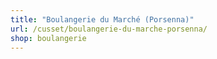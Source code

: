 ```yaml
---
title: "Boulangerie du Marché (Porsenna)"
url: /cusset/boulangerie-du-marche-porsenna/
shop: boulangerie
---
```

